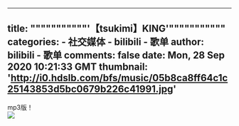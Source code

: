 
---
title: """""""""""'【tsukimi】KING'"""""""""""
categories: 
    - 社交媒体
    - bilibili - 歌单
author: bilibili - 歌单
comments: false
date: Mon, 28 Sep 2020 10:21:33 GMT
thumbnail: 'http://i0.hdslb.com/bfs/music/05b8ca8ff64c1c25143853d5bc0679b226c41991.jpg'
---

<div>   
mp3版！<br><img src="http://i0.hdslb.com/bfs/music/05b8ca8ff64c1c25143853d5bc0679b226c41991.jpg" referrerpolicy="no-referrer">  
</div>
            